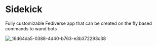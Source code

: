 # Sidekick
Fully customizable Fediverse app that can be created on the fly based commands to wand bots

![_16d64da5-0388-4d40-b763-e3b372293c38](https://github.com/user-attachments/assets/59437d3f-8603-40a4-a49d-53ff44a6c74f)

